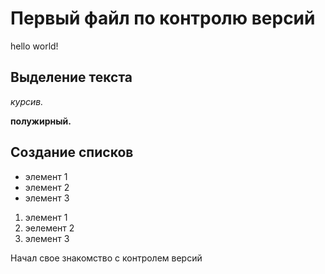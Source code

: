 # Первый файл по контролю версий
hello world!

## Выделение текста
*курсив.*

**полужирный.**

## Создание списков
* элемент 1
* элемент 2
* элемент 3

1. элемент 1
2. эелемент 2
3. элемент 3

Начал свое знакомство с контролем версий